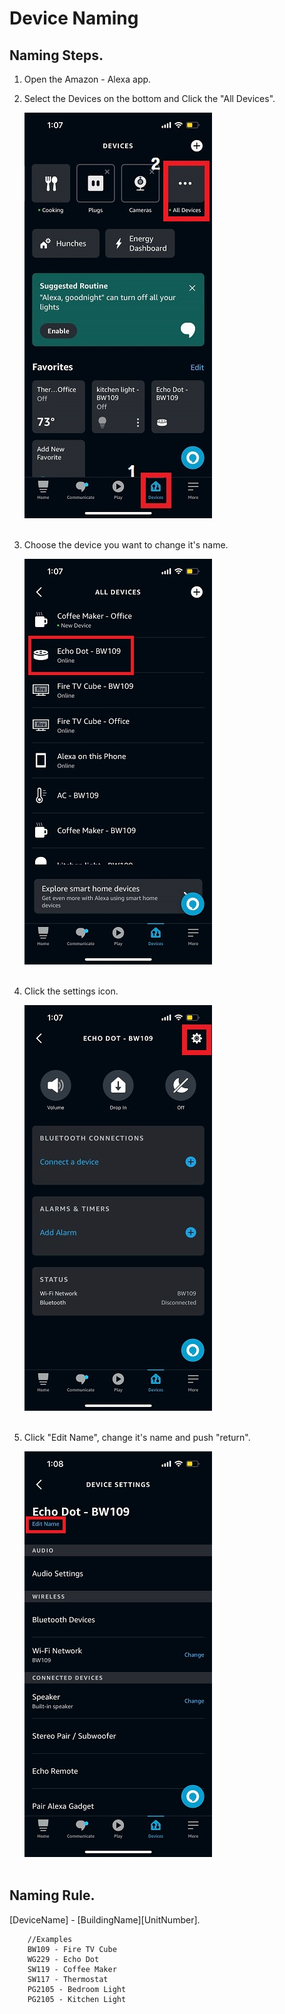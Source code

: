 # __Device Naming__

## Naming Steps.

1. Open the Amazon - Alexa app.

2. Select the Devices on the bottom and Click the "All Devices".

    ![Devices](./resources/photos/alexa_app-Devices.jpg)
    <br/><br/>

3. Choose the device you want to change it's name.

    ![Devices](./resources/photos/alexa_app-Devices-All_Devices.jpg)
    <br/><br/>

4. Click the settings icon.

    ![Devices](./resources/photos/alexa_app-Devices-All_Devices-Echo_dot.jpg)
    <br/><br/>
    
5. Click "Edit Name", change it's name and push "return".

    ![Devices](./resources/photos/alexa_app-Devices-All_Devices-Echo_dot-Device_Settings.jpg)
    <br/><br/>


## Naming Rule.
[DeviceName] - [BuildingName][UnitNumber].
```
    //Examples
    BW109 - Fire TV Cube
    WG229 - Echo Dot
    SW119 - Coffee Maker 
    SW117 - Thermostat
    PG2105 - Bedroom Light
    PG2105 - Kitchen Light
```
<br/>